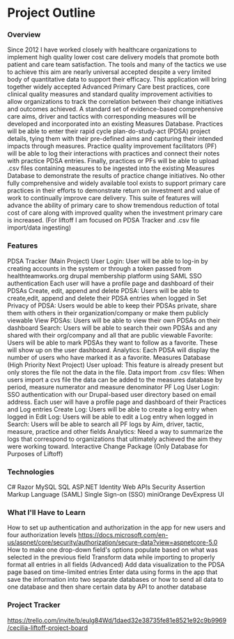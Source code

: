 # Project Outline

### Overview
Since 2012 I have worked closely with healthcare organizations to implement high quality lower cost care delivery models that promote both patient and care team satisfaction.
The tools and many of the tactics we use to achieve this aim are nearly universal accepted despite a very limited body of quantitative data to support their efficacy.
This application will bring together widely accepted Advanced Primary Care best practices, core clinical quality measures and standard quality improvement activities to allow organizations to track the correlation between their change initiatives and outcomes achieved.
A standard set of evidence-based comprehensive care aims, driver and tactics with corresponding measures will be developed and incorporated into an existing Measures Database.
Practices will be able to enter their rapid cycle plan-do-study-act (PDSA) project details, tying them with their pre-defined aims and capturing their intended impacts through measures.
Practice quality improvement facilitators (PF) will be able to log their interactions with practices and connect their notes with practice PDSA entries.
Finally, practices or PFs will be able to upload .csv files containing measures to be ingested into the existing  Measures Database to demonstrate the results of practice change initiatives.
No other fully comprehensive and widely available tool exists to support primary care practices in their efforts to demonstrate return on investment and value of work to continually improve care delivery.
This suite of features will advance the ability of primary care to show tremendous reduction of total cost of care along with improved quality when the investment primary care is increased.
(For liftoff I am focused on PDSA Tracker and .csv file import/data ingesting)

### Features
PDSA Tracker (Main Project)
	User Login: User will be able to log-in by creating accounts in the system or through a token passed from healthteamworks.org drupal membership platform using SAML SSO authentication
				Each user will have a profile page and dashboard of their PDSAs
	Create, edit, append and delete PDSA: Users will be able to create,edit, append and delete their PDSA entries when logged in
	Set Privacy of PDSA: Users would be able to keep their PDSAs private, share them with others in their organization/company or make them publicly viewable
	View PDSAs: Users will be able to view their own PDSAs on their dashboard
	Search: Users will be able to search their own PDSAs and any shared with their org/company and all that are public viewable
	Favorite: Users will be able to mark PDSAs they want to follow as a favorite. These will show up on the user dashboard. 
	Analytics: Each PDSA will display the number of users who have marked it as a favorite.
Measures Database (High Priority Next Project)
	User upload: This feature is already present but only stores the file not the data in the file.
	Data import from .csv files: When users import a cvs file the data can be added to the measures database by period, measure numerator and measure denominator
PF Log
	User Login: SSO authentication with our Drupal-based user directory based on email address. Each user will have a profile page and dashboard of their Practices and Log entries
	Create Log: Users will be able to create a log entry when logged in
	Edit Log: Users will be able to edit a Log entry when logged in
	Search: Users will be able to search all PF logs by Aim, driver, tactic, measure, practice and other fields
	Analytics: Need a way to summarize the logs that correspond to organizations that ultimately achieved the aim they were working toward.
Interactive Change Package (Only Database for Purposes of Liftoff)

### Technologies
C#
Razor
MySQL
SQL
ASP.NET Identity
Web APIs
Security Assertion Markup Language (SAML) Single Sign-on (SSO) miniOrange
DevExpress UI

### What I'll Have to Learn
How to set up authentication and authorization in the app for new users and four authorization levels
		https://docs.microsoft.com/en-us/aspnet/core/security/authorization/secure-data?view=aspnetcore-5.0
How to make one drop-down field's options populate based on what was selected in the previous field
Transform data while importing to properly format all entries in all fields (Advanced)
Add data visualization to the PDSA page based on time-limited entries
Enter data using forms in the app that save the information into two separate databases or how to send all data to one database and then share certain 
	data by API to another database 

### Project Tracker
https://trello.com/invite/b/eulg84Wd/1daed32e38735fe81e8521e92c9b9969/cecilia-liftoff-project-board
